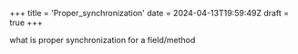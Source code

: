 +++
title = 'Proper_synchronization'
date = 2024-04-13T19:59:49Z
draft = true
+++

what is proper synchronization for a field/method